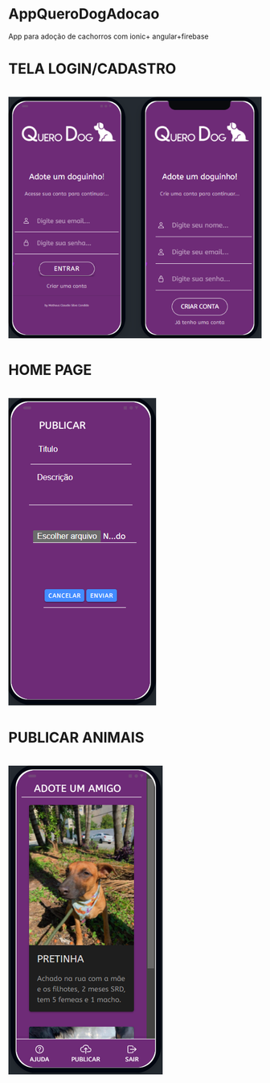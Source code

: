 # AppQueroDogAdocao
App para adoção de cachorros com ionic+ angular+firebase

<h1>TELA LOGIN/CADASTRO<h1>
<img src="src/assets/imgs/ilustracao3.png">

<h1>HOME PAGE<h1>
<img src="src/assets/imgs/ilustracao2.png">

<h1>PUBLICAR ANIMAIS<h1>
<img src="src/assets/imgs/ilustracao.png">
